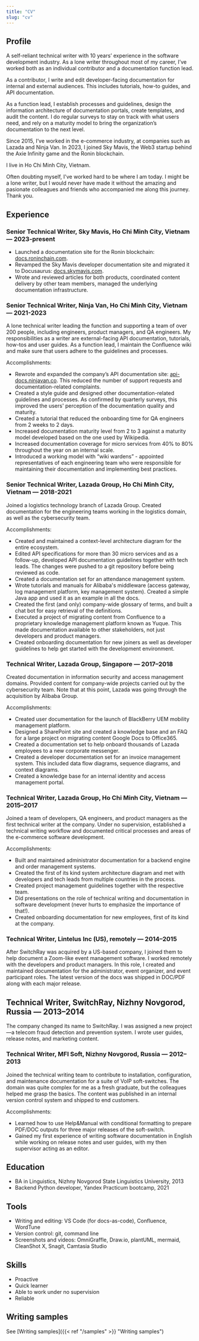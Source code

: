 ```yaml
---
title: "CV"
slug: "cv"
---
```


## Profile

A self-reliant technical writer with 10 years’ experience in the software development industry. As a lone writer throughout most of my career, I’ve worked both as an individual contributor and a documentation function lead.

As a contributor, I write and edit developer-facing documentation for internal and external audiences. This includes tutorials, how-to guides, and API documentation.

As a function lead, I establish processes and guidelines, design the information architecture of documentation portals, create templates, and audit the content. I do regular surveys to stay on track with what users need, and rely on a maturity model to bring the organization’s documentation to the next level.

Since 2015, I’ve worked in the e-commerce industry, at companies such as Lazada and Ninja Van. In 2023, I joined Sky Mavis, the Web3 startup behind the Axie Infinity game and the Ronin blockchain.

I live in Ho Chi Minh City, Vietnam.

Often doubting myself, I've worked hard to be where I am today. I might be a lone writer, but I would never have made it without the amazing and pasionate colleagues and friends who accompanied me along this journey. Thank you.

## Experience

### Senior Technical Writer, Sky Mavis, Ho Chi Minh City, Vietnam — 2023-present

* Launched a documentation site for the Ronin blockchain: [docs.roninchain.com](https://docs.roninchain.com).
* Revamped the Sky Mavis developer documentation site and migrated it to Docusaurus: [docs.skymavis.com](https://docs.skymavis.com).
* Wrote and reviewed articles for both products, coordinated content delivery by other team members, managed the underlying documentation infrastructure.

### Senior Technical Writer, Ninja Van, Ho Chi Minh City, Vietnam — 2021-2023

A lone technical writer leading the function and supporting a team of over 200 people, including engineers, product managers, and QA engineers. My responsibilities as a writer are external-facing API documentation, tutorials, how-tos and user guides. As a function lead, I maintain the Confluence wiki and make sure that users adhere to the guidelines and processes.

Accomplishments:

* Rewrote and expanded the company’s API documentation site: [api-docs.ninjavan.co](https://api-docs.ninjavan.co). This reduced the number of support requests and documentation-related complaints.
* Created a style guide and designed other documentation-related guidelines and processes. As confirmed by quarterly surveys, this improved the users' perception of the documentation quality and maturity.
* Created a tutorial that reduced the onboarding time for QA engineers from 2 weeks to 2 days.
* Increased documentation maturity level from 2 to 3 against a maturity model developed based on the one used by Wikipedia.
* Increased documentation coverage for micro services from 40% to 80% throughout the year on an internal scale.
* Introduced a working model with “wiki wardens” - appointed representatives of each engineering team who were responsible for maintaining their documentation and implementing best practices.

### Senior Technical Writer, Lazada Group, Ho Chi Minh City, Vietnam — 2018-2021

Joined a logistics technology branch of Lazada Group. Created documentation for the engineering teams working in the logistics domain, as well as the cybersecurity team.

Accomplishments:

* Created and maintained a context-level architecture diagram for the entire ecosystem.
* Edited API specifications for more than 30 micro services and as a follow-up, developed API documentation guidelines together with tech leads. The changes were pushed to a git repository before being reviewed as code.
* Created a documentation set for an attendance management system.
* Wrote tutorials and manuals for Alibaba's middleware (access gateway, log management platform, key management system). Created a simple Java app and used it as an example in all the docs.
* Created the first (and only) company-wide glossary of terms, and built a chat bot for easy retrieval of the definitions.
* Executed a project of migrating content from Confluence to a proprietary knowledge management platform known as Yuque. This made documentation available to other stakeholders, not just developers and product managers.
* Created onboarding documentation for new joiners as well as developer guidelines to help get started with the development environment.

### Technical Writer, Lazada Group, Singapore — 2017–2018

Created documentation in information security and access management domains. Provided content for company-wide projects carried out by the cybersecurity team. Note that at this point, Lazada was going through the acquisition by Alibaba Group.

Accomplishments:

* Created user documentation for the launch of BlackBerry UEM mobility management platform.
* Designed a SharePoint site and created a knowledge base and an FAQ for a large project on migrating content Google Docs to Office365.
* Created a documentation set to help onboard thousands of Lazada employees to a new corporate messenger.
* Created a developer documentation set for an invoice management system. This included data flow diagrams, sequence diagrams, and context diagrams.
* Created a knowledge base for an internal identity and access management portal.
  
### Technical Writer, Lazada Group, Ho Chi Minh City, Vietnam — 2015–2017

Joined a team of developers, QA engineers, and product managers as the first technical writer at the company. Under no supervision, established a technical writing workflow and documented critical processes and areas of the e-commerce software development.

Accomplishments:

* Built and maintained administrator documentation for a backend engine and order management systems.
* Created the first of its kind system architecture diagram and met with developers and tech leads from multiple countries in the process.
* Created project management guidelines together with the respective team.
* Did presentations on the role of technical writing and documentation in software development (never hurts to emphasize the importance of that!).
* Created onboarding documentation for new employees, first of its kind at the company.

### Technical Writer, Lintelus Inc (US), remotely — 2014–2015

After SwitchRay was acquired by a US-based company, I joined them to help document a Zoom-like event management software. I worked remotely with the developers and product managers. In this role, I created and maintained documentation for the administrator, event organizer, and event participant roles. The latest version of the docs was shipped in DOC/PDF along with each major release.

## Technical Writer, SwitchRay, Nizhny Novgorod, Russia — 2013–2014

The company changed its name to SwitchRay. I was assigned a new project—a telecom fraud detection and prevention system. I wrote user guides, release notes, and marketing content.

### Technical Writer, MFI Soft, Nizhny Novgorod, Russia — 2012–2013

Joined the technical writing team to contribute to installation, configuration, and maintenance documentation for a suite of VoIP soft-switches. The domain was quite complex for me as a fresh graduate, but the colleagues helped me grasp the basics. The content was published in an internal version control system and shipped to end customers.

Accomplishments:

* Learned how to use Help&Manual with conditional formatting to prepare PDF/DOC outputs for three major releases of the soft-switch.
* Gained my first experience of writing software documentation in English while working on release notes and user guides, with my then supervisor acting as an editor.

## Education

* BA in Linguistics, Nizhny Novgorod State Linguistics University, 2013
* Backend Python developer, Yandex Practicum bootcamp, 2021

## Tools

* Writing and editing: VS Code (for docs-as-code), Confluence, WordTune
* Version control: git, command line
* Screenshots and videos: OmniGraffle, Draw.io, plantUML, mermaid, CleanShot X, Snagit, Camtasia Studio

## Skills

* Proactive
* Quick learner
* Able to work under no supervision
* Reliable
  
## Writing samples

See [Writing samples]({{< ref "/samples" >}} "Writing samples")
